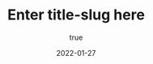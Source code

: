 ---
title: 'Enter title-slug here'
displayTitle: 'Enter display title here'
excerpt: 'Blog Description'
date: '2022-01-27'
author:
  name: MuNeNiCK
  picture: '/assets/blog/authors/munenick.png'
---